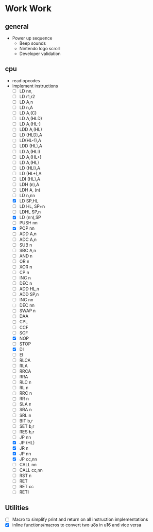 # Work Work

## general

  - Power up sequence
    - Beep sounds
    - Nintendo logo scroll
    - Developer validation

## cpu

  - read opcodes
  - Implement instructions
    - [ ] LD nn,
    - [ ] LD r1,r2
    - [ ] LD A,n
    - [ ] LD n,A
    - [ ] LD A,(C)
    - [ ] LD A,(HLD)
    - [ ] LD A,(HL-)
    - [ ] LDD A,(HL)
    - [ ] LD (HLD),A
    - [ ] LD(HL-1),A
    - [ ] LDD (HL),A
    - [ ] LD A,(HLI)
    - [ ] LD A,(HL+)
    - [ ] LD A,(HL)
    - [ ] LD (HLI),A
    - [ ] LD (HL+),A
    - [ ] LDI (HL),A
    - [ ] LDH (n),A
    - [ ] LDH A, (n)
    - [ ] LD n,nn
    - [X] LD SP,HL
    - [ ] LD HL, SP+n
    - [ ] LDHL SP,n
    - [X] LD (nn),SP
    - [ ] PUSH nn
    - [X] POP nn
    - [ ] ADD A,n
    - [ ] ADC A,n
    - [ ] SUB n
    - [ ] SBC A,n
    - [ ] AND n
    - [ ] OR n
    - [ ] XOR n
    - [ ] CP n
    - [ ] INC n
    - [ ] DEC n
    - [ ] ADD HL,n
    - [ ] ADD SP,n
    - [ ] INC nn
    - [ ] DEC nn
    - [ ] SWAP n
    - [ ] DAA
    - [ ] CPL
    - [ ] CCF
    - [ ] SCF
    - [X] NOP
    - [ ] STOP
    - [X] DI
    - [ ] EI
    - [ ] RLCA
    - [ ] RLA
    - [ ] RRCA
    - [ ] RRA
    - [ ] RLC n
    - [ ] RL n
    - [ ] RRC n
    - [ ] RR n
    - [ ] SLA n
    - [ ] SRA n
    - [ ] SRL n
    - [ ] BIT b,r
    - [ ] SET b,r
    - [ ] RES b,r
    - [ ] JP nn
    - [X] JP (HL)
    - [X] JR n
    - [X] JP nn
    - [X] JP cc,nn
    - [ ] CALL nn
    - [ ] CALL cc,nn
    - [ ] RST n
    - [ ] RET
    - [ ] RET cc
    - [ ] RETI

## Utilities

- [ ] Macro to simplify print and return on all instruction implementations
- [X] inline functions/macros to convert two u8s in u16 and vice versa
